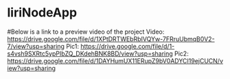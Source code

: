# liriNodeApp
#Below is a link to a preview video of the project
Video: https://drive.google.com/file/d/1XPtDRTWEbRbIVQYw-7FRruUbmqB0V2-7/view?usp=sharing
Pic1: https://drive.google.com/file/d/1-s4vsh9SXRtc5ypPIbZQ_DKdehBNK8BD/view?usp=sharing
Pic2: https://drive.google.com/file/d/1DAYHumUX11ERupZ9bV0ADYCI19ejCUCN/view?usp=sharing
